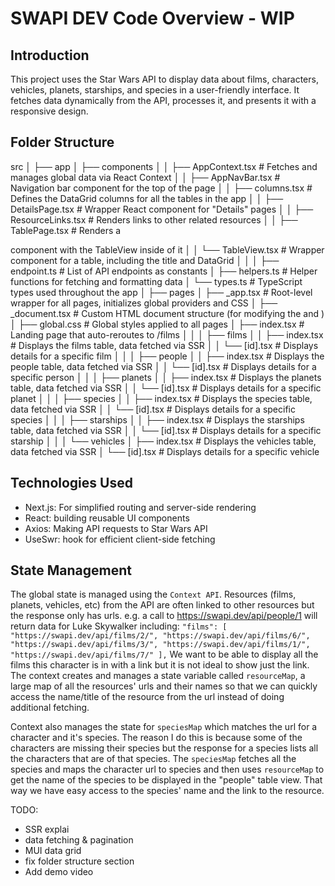 # SWAPI DEV Code Overview - WIP 

## Introduction 
This project uses the Star Wars API to display data about films, characters, vehicles, planets, starships, and species in a user-friendly interface. It fetches data dynamically from the API, processes it, and presents it with a responsive design.

## Folder Structure 
src
│
├── app
│   ├── components
│   │   ├── AppContext.tsx         # Fetches and manages global data via React Context
│   │   ├── AppNavBar.tsx          # Navigation bar component for the top of the page
│   │   ├── columns.tsx            # Defines the DataGrid columns for all the tables in the app
│   │   ├── DetailsPage.tsx        # Wrapper React component for "Details" pages
│   │   ├── ResourceLinks.tsx      # Renders links to other related resources
│   │   ├── TablePage.tsx          # Renders a <main> component with the TableView inside of it
│   │   └── TableView.tsx          # Wrapper component for a table, including the title and DataGrid
│   │
│   ├── endpoint.ts                # List of API endpoints as constants
│   ├── helpers.ts                 # Helper functions for fetching and formatting data
│   └── types.ts                   # TypeScript types used throughout the app
│
├── pages
│   ├── _app.tsx                   # Root-level wrapper for all pages, initializes global providers and CSS
│   ├── _document.tsx              # Custom HTML document structure (for modifying the <html> and <body>)
│   ├── global.css                 # Global styles applied to all pages
│   ├── index.tsx                  # Landing page that auto-reroutes to /films
│   │
│   ├── films
│   │   ├── index.tsx              # Displays the films table, data fetched via SSR
│   │   └── [id].tsx               # Displays details for a specific film
│   │
│   ├── people
│   │   ├── index.tsx              # Displays the people table, data fetched via SSR
│   │   └── [id].tsx               # Displays details for a specific person
│   │
│   ├── planets
│   │   ├── index.tsx              # Displays the planets table, data fetched via SSR
│   │   └── [id].tsx               # Displays details for a specific planet
│   │
│   ├── species
│   │   ├── index.tsx              # Displays the species table, data fetched via SSR
│   │   └── [id].tsx               # Displays details for a specific species
│   │
│   ├── starships
│   │   ├── index.tsx              # Displays the starships table, data fetched via SSR
│   │   └── [id].tsx               # Displays details for a specific starship
│   │
│   └── vehicles
│       ├── index.tsx              # Displays the vehicles table, data fetched via SSR
│       └── [id].tsx               # Displays details for a specific vehicle

## Technologies Used
* Next.js: For simplified routing and server-side rendering 
* React: building reusable UI components 
* Axios: Making API requests to Star Wars API 
* UseSwr: hook for efficient client-side fetching 

## State Management 
The global state is managed using the `Context API`. 
Resources (films, planets, vehicles, etc) from the API are often linked to other resources but the response only has urls. 
e.g. a call to  https://swapi.dev/api/people/1  will return data for Luke Skywalker including: `"films": [
		"https://swapi.dev/api/films/2/",
		"https://swapi.dev/api/films/6/",
		"https://swapi.dev/api/films/3/",
		"https://swapi.dev/api/films/1/",
		"https://swapi.dev/api/films/7/"
	],` 
We want to be able to display all the films this character is in with a link but it is not ideal to show just the link. The context creates and manages a state variable called `resourceMap`, a large map of all the resources' urls and their names so that we can quickly access the name/title of the resource from the url instead of doing additional fetching. 

Context also manages the state for `speciesMap` which matches the url for a character and it's species. The reason I do this is because some of the characters are missing their species but the response for a species lists all the characters that are of that species. The `speciesMap` fetches all the species and maps the character url to species and then uses `resourceMap` to get the name of the species to be displayed in the "people" table view. That way we have easy access to the species' name and the link to the resource. 

TODO: 
- SSR explai
- data fetching & pagination 
- MUI data grid 
- fix folder structure section 
- Add demo video 
